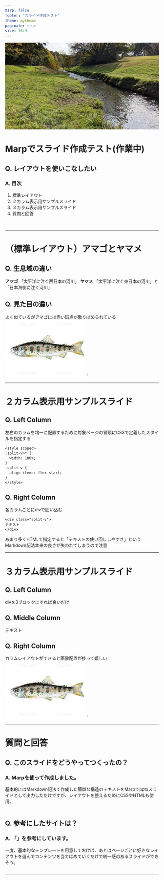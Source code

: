 ```yaml
---
marp: false
footer: "スライド作成テスト"
theme: mytheme
paginate: true
size: 16:9
---
```


<!-- _paginate: false -->
![bg right](./imgs/stream.jpg)
# Marpでスライド作成テスト(作業中)
## レイアウトを使いこなしたい
### 目次

1. 標準レイアウト
2. ２カラム表示用サンプルスライド
3. ３カラム表示用サンプルスライド
4. 質問と回答
<br/>

---

# （標準レイアウト）アマゴとヤマメ
## 生息域の違い
**アマゴ**
「太平洋に注ぐ西日本の河川」
**ヤマメ**
「太平洋に注ぐ東日本の河川」と「日本海側に注ぐ河川」
## 見た目の違い
よく似ているがアマゴには赤い斑点が散りばめられている
'![](./imgs/amago.jpg)'

---
<style scoped>
.split-v>* {
  width: 100%;
} 
.split-v {
  align-items: flex-start;
} 
</style>

# ２カラム表示用サンプルスライド
<div class="split-v">
<div>

## Left Column
左右のカラムを均一に配置するために対象ページの冒頭にCSSで定義したスタイルを指定する

```
<style scoped>
.split-v>* {
  width: 100%;
} 
.split-v {
  align-items: flex-start;
} 
</style>
```

</div>
<div>

## Right Column
各カラムごとにdivで囲い込む

```
<div class="split-v">
テキスト
</div>
```

<div class="tweet">
あまり多くHTMLで指定すると「テキストの使い回ししやすさ」というMarkdown記法本来の良さが失われてしまうので注意
</div>
</div>

---

<style scoped>
.split-v>* {
  width: 100%
} 
.split-v {
  align-items: flex-start;
} 
</style>

# ３カラム表示用サンプルスライド
<div class="split-v">
<div>

## Left Column
divを3ブロックにすれば良いだけ

</div>
<div>

## Middle Column
テキスト

</div>

<div>

## Right Column

カラムレイアウトができると画像配置が捗って嬉しい
'![](./imgs/amago.jpg)'
</div>

---

<style scoped>
h2::before {
  content: "Q. "
}
section > *:not(h1):not(header):not(footer) {
  font-size: 20px;
}
h3::before {
  content: "A. "
}
</style>

# 質問と回答

## このスライドをどうやってつくったの？

### Marpを使って作成しました。

基本的にはMarkdown記法で作成した簡単な構造のテキストをMarpでpptxスライドとして出力しただけですが、レイアウトを整えるためにCSSやHTMLも使用。
<br><br>

## 参考にしたサイトは？

### 「」を参考にしています。

一度、基本的なテンプレートを用意しておけば、あとはページごとに好きなレイアウトを選んでコンテンツを当てはめていくだけで統一感のあるスライドができそう。
<br><br>

---


